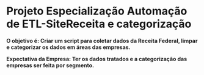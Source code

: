 # Projeto Especialização Automação de ETL-SiteReceita e categorização

**O objetivo é: Criar um script para coletar dados da Receita Federal, limpar e categorizar os dados em áreas das empresas.** 

**Expectativa da Empresa: Ter os dados tratados e a categorização das empresas ser feita por segmento.**
